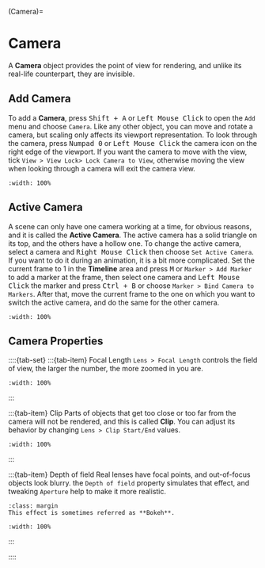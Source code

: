 (Camera)=
# Camera
A **Camera** object provides the point of view for rendering, and unlike its real-life counterpart, they are invisible.


## Add Camera
To add a **Camera**, press <kbd>Shift + A</kbd> or <kbd>Left Mouse Click</kbd> to open the `Add` menu and choose `Camera`. Like any other object, you can move and rotate a camera, but scaling only affects its viewport representation. To look through the camera, press <kbd>Numpad 0</kbd> or <kbd>Left Mouse Click</kbd> the camera icon on the right edge of the viewport. If you want the camera to move with the view, tick `View > View Lock> Lock Camera to View`, otherwise moving the view when looking through a camera will exit the camera view.
```{figure} ../../assets/render/cam_lock.gif
:width: 100%
```


## Active Camera
A scene can only have one camera working at a time, for obvious reasons, and it is called the **Active Camera**. The active camera has a solid triangle on its top, and the others have a hollow one. To change the active camera, select a camera and <kbd>Right Mouse Click</kbd> then choose `Set Active Camera`. If you want to do it during an animation, it is a bit more complicated. Set the current frame to 1 in the **Timeline** area and press <kbd>M</kbd> or `Marker > Add Marker` to add a marker at the frame, then select one camera and <kbd>Left Mouse Click</kbd> the marker and press <kbd>Ctrl + B</kbd> or choose `Marker > Bind Camera to Markers`. After that, move the current frame to the one on which you want to switch the active camera, and do the same for the other camera. 
```{figure} ../../assets/render/active_cam.gif
:width: 100%
```

## Camera Properties
::::{tab-set}
:::{tab-item} Focal Length
`Lens > Focal Length` controls the field of view, the larger the number, the more zoomed in you are.
```{figure} ../../assets/render/focal_length.gif
:width: 100%
```

:::

:::{tab-item} Clip
Parts of objects that get too close or too far from the camera will not be rendered, and this is called **Clip**. You can adjust its behavior by changing `Lens > Clip Start/End` values.
```{figure} ../../assets/render/cam_clip.gif
:width: 100%
```

:::

:::{tab-item} Depth of field
Real lenses have focal points, and out-of-focus objects look blurry. the `Depth of field` property simulates that effect, and tweaking `Aperture` help to make it more realistic.
```{tip}
:class: margin
This effect is sometimes referred as **Bokeh**.
```
```{figure} ../../assets/render/dof.png
:width: 100%
```

:::


::::

